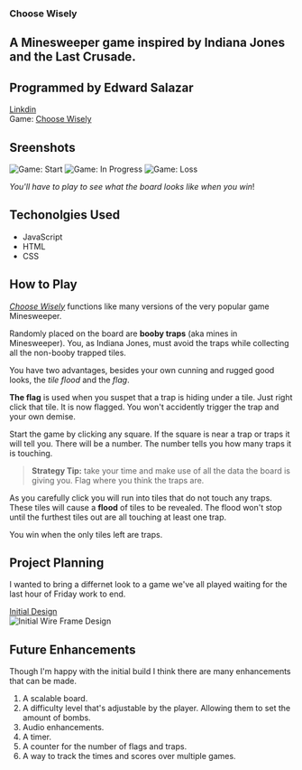 ### Choose Wisely
## A Minesweeper game inspired by Indiana Jones and the Last Crusade.

## Programmed by Edward Salazar
[Linkdin](https://www.linkedin.com/in/edward-salazar-1744228b/)  
Game: [Choose Wisely](https://edasalazar.github.io/choosewisely/)

## Sreenshots
![Game: Start](https://i.imgur.com/8DUOWAx.png)
![Game: In Progress](https://i.imgur.com/P9LaaDH.png)
![Game: Loss](https://i.imgur.com/23WsrdC.png)

_You'll have to play to see what the board looks like when you win_!

## Techonolgies Used 
* JavaScript
* HTML             
* CSS

## How to Play

[_Choose Wisely_](https://edasalazar.github.io/choosewisely/) functions like many versions of the very popular game Minesweeper.  

Randomly placed on the board are **booby traps** (aka mines in Minesweeper). You, as Indiana Jones, must avoid the traps while collecting all the non-booby trapped tiles. 

You have two advantages, besides your own cunning and rugged good looks, the _tile flood_ and the _flag_.

**The flag** is used when you suspet that a trap is hiding under a tile. Just right click that tile. It is now flagged. You won't accidently trigger the trap and your own demise. 

Start the game by clicking any square. If the square is near a trap or traps it will tell you. There will be a number. The number tells you how many traps it is touching. 

>**Strategy Tip:** take your time and make use of all the data the board is giving you. Flag where you think the traps are. 

As you carefully click you will run into tiles that do not touch any traps. These tiles will cause a **flood** of tiles to be revealed. The flood won't stop until the furthest tiles out are all touching at least one trap. 

You win when the only tiles left are traps. 

## Project Planning 

I wanted to bring a differnet look to a game we've all played waiting for the last hour of Friday work to end. 

[Initial Design](../choosewisely/pseudocode/pseudocode.txt)  
![Initial Wire Frame Design](https://i.imgur.com/IayBCkU.png)  

## Future Enhancements

Though I'm happy with the initial build I think there are many enhancements that can be made.  

1. A scalable board.
2. A difficulty level that's adjustable by the player. Allowing them to set the amount of bombs.
3. Audio enhancements. 
4. A timer.
5. A counter for the number of flags and traps. 
6. A way to track the times and scores over multiple games. 


